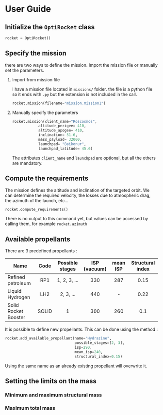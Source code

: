 # User Guide

## Initialize the `OptiRocket` class

```python
rocket = OptiRocket()
```

## Specify the mission

there are two ways to define the mission. Import the mission file or manually set the parameters.

1. Import from mission file

   I have a mission file located in `missions/` folder. the file is a python file so it ends with `.py` but the extension is not included in the call.

   ```py
   rocket.mission(filename="mission.mission1")
   ```

1. Manually specify the parameters

   ```py
   rocket.mission(client_name="Roscosmos",
               altitude_perigee= 410,
               altitude_apogee= 410,
               inclination= 51.6,
               mass_payload= 32000,
               launchpad= "Baikonur",
               launchpad_latitude= 45.6)
   ```

   The attributes `client_name` and `launchpad` are optional, but all the others are mandatory.

## Compute the requirements

The mission defines the altitude and inclination of the targeted orbit. We can determine the required velocity, the losses due to atmospheric drag, the azimuth of the launch, etc...

```py
rocket.compute_requirements()
```

There is no output to this command yet, but values can be accessed by calling them, for example `rocket.azimuth`

## Available propellants

There are 3 predefined propellants :

| Name                 | Code  | Possible stages | ISP (vacuum) | mean ISP | Structural index |
| -------------------- | :---: | :-------------: | :----------: | :------: | :--------------: |
| Refined petroleum    |  RP1  |  1, 2, 3, ...   |     330      |   287    |       0.15       |
| Liquid Hydrogen      |  LH2  |    2, 3, ...    |     440      |    -     |       0.22       |
| Solid Rocket Booster | SOLID |        1        |     300      |   260    |       0.1        |

It is possible to define new propellants. This can be done using the method :

```py
rocket.add_available_propellant(name="Hydrazine",
                                possible_stages=[2, 3],
                                isp=290,
                                mean_isp=240,
                                structural_index=0.15)
```

Using the same name as an already existing propellant will overwrite it.

## Setting the limits on the mass

### Minimum and maximum structural mass

### Maximum total mass
